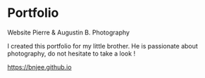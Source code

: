 # Portfolio

Website Pierre & Augustin B. Photography

I created this portfolio for my little brother. 
He is passionate about photography, do not hesitate to take a look !

https://bnjee.github.io
